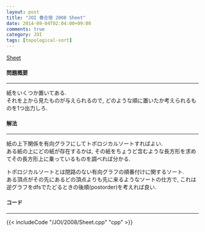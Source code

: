 ```yaml
---
layout: post
title: "JOI 春合宿 2008 Sheet"
date: 2014-09-04T02:04:00+09:00
comments: true
category: JOI
tags: [topological-sort]
---
```


[Sheet](http://joisc2008.contest.atcoder.jp/tasks/joisc2008_sheet)

#### 問題概要

****

紙をいくつか置いてある.  
それを上から見たものが与えられるので, どのような順に置いたか考えられるものを1つ出力しろ.

#### 解法

****

紙の上下関係を有向グラフにしてトポロジカルソートすればよい.  
ある紙の上にどの紙が存在するかは, その紙をちょうど含むような長方形を求めてその長方形上に乗っているものを調べれば分かる.  
  
トポロジカルソートとは閉路のない有向グラフの順番付けに関するソート.  
ある頂点がその先にあるどの頂点よりも先に来るようなソートの仕方で, これは逆グラフをdfsでたどるときの後順(postorder)を考えれば良い. 

#### コード

****

{{< includeCode "/JOI/2008/Sheet.cpp" "cpp" >}}
